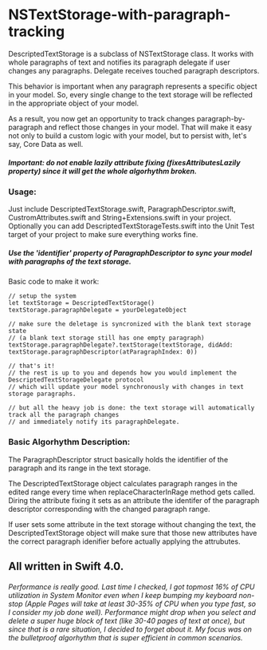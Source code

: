 # NSTextStorage-with-paragraph-tracking

DescriptedTextStorage is a subclass of NSTextStorage class. It works with whole paragraphs of text and notifies its	paragraph delegate if user changes any paragraphs. Delegate receives touched paragraph descriptors.

This behavior is important when any paragraph represents a specific object in your model. So, every single change to the text storage will be	reflected	in the appropriate object of your model.

As a result, you now get an opportunity to track changes paragraph-by-paragraph and reflect those changes in your model. That will make it easy not only to build a custom logic with your model, but to persist with, let's say, Core Data as well.

##### Important: do not enable lazily attribute fixing (fixesAttributesLazily property) since it will get the whole algorhythm broken.

### Usage:
Just include DescriptedTextStorage.swift, ParagraphDescriptor.swift, CustromAttributes.swift and String+Extensions.swift in your project. Optionally you can add DescriptedTextStorageTests.swift into the Unit Test target of your project to make sure everything works fine.

##### Use the 'identifier' property of ParagraphDescriptor to sync your model with paragraphs of the text storage.

Basic code to make it work:

    // setup the system
    let textStorage = DescriptedTextStorage()
    textStorage.paragraphDelegate = yourDelegateObject
    
    // make sure the deletage is syncronized with the blank text storage state
    // (a blank text storage still has one empty paragraph)
    textStorage.paragraphDelegate?.textStorage(textStorage, didAdd: textStorage.paragraphDescriptor(atParagraphIndex: 0))
    
    // that's it!
    // the rest is up to you and depends how you would implement the DescriptedTextStorageDelegate protocol
    // which will update your model synchronously with changes in text storage paragraphs.
    
    // but all the heavy job is done: the text storage will automatically track all the paragraph changes
    // and immediately notify its paragraphDelegate.

### Basic Algorhythm Description:
The ParagraphDescriptor struct basically holds the identifier of the paragraph and its range in the text storage.

The DescriptedTextStorage object calculates paragraph ranges in the edited range every time when replaceCharacterInRage method gets called. Diring the attribute fixing it sets as an attribute the identifer of the paragraph descriptor corresponding with the changed paragraph range.

If user sets some attribute in the text storage without changing the text, the DescriptedTextStorage object will make sure that those new attributes have the correct paragraph idenifier before actually applying the attrubutes.

## All written in Swift 4.0.

###### Performance is really good. Last time I checked, I got topmost 16% of CPU utilization in System Monitor even when I keep bumping my keyboard non-stop (Apple Pages will take at least 30-35% of CPU when you type fast, so I consider my job done well). Performance might drop when you select and delete a super huge block of text (like 30-40 pages of text at once), but since that is a rare situation, I decided to forget about it. My focus was on the bulletproof algorhythm that is super efficient in common scenarios.
